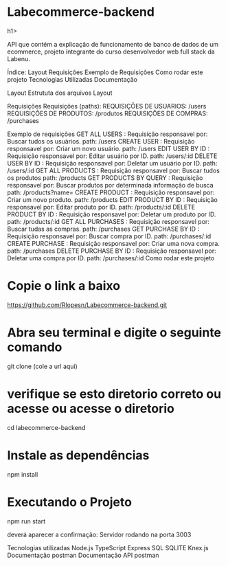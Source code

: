 <h1>Labecommerce-backend</h1>h1>

  
API que contém a explicação de funcionamento de banco de dados de um ecommerce, projeto integrante do curso desenvolvedor web full stack da Labenu.

Índice:
Layout
Requisições
Exemplo de Requisições
Como rodar este projeto
Tecnologias Utilizadas
Documentação

Layout
Estrututa dos arquivos
Layout

Requisições
Requisições (paths):
REQUISIÇÔES DE USUARIOS:
/users
REQUISIÇÔES DE PRODUTOS:
/produtos
REQUISIÇÔES DE COMPRAS:
/purchases

Exemplo de requisições
GET ALL USERS :
Requisição responsavel por: Buscar tudos os usuários.
path: /users
CREATE USER :
Requisição responsavel por: Criar um novo usuário.
path: /users
EDIT USER BY ID :
Requisição responsavel por: Editar usuário por ID.
path: /users/:id
DELETE USER BY ID :
Requisição responsavel por: Deletar um usuário por ID.
path: /users/:id
GET ALL PRODUCTS :
Requisição responsavel por: Buscar tudos os produtos
path: /products
GET PRODUCTS BY QUERY :
Requisição responsavel por: Buscar produtos por determinada informação de busca
path: /products?name=
CREATE PRODUCT :
Requisição responsavel por: Criar um novo produto.
path: /products
EDIT PRODUCT BY ID :
Requisição responsavel por: Editar produto por ID.
path: /products/:id
DELETE PRODUCT BY ID :
Requisição responsavel por: Deletar um produto por ID.
path: /products/:id
GET ALL PURCHASES :
Requisição responsavel por: Buscar tudas as compras.
path: /purchases
GET PURCHASE BY ID :
Requisição responsavel por: Buscar compra por ID.
path: /purchases/:id
CREATE PURCHASE :
Requisição responsavel por: Criar uma nova compra.
path: /purchases
DELETE PURCHASE BY ID :
Requisição responsavel por: Deletar uma compra por ID.
path: /purchases/:id
Como rodar este projeto
# Copie o link a baixo

https://github.com/Rlopesn/Labecommerce-backend.git

# Abra seu terminal e digite o seguinte comando

git clone (cole a url aqui)

# verifique se esto diretorio correto ou acesse ou acesse o diretorio

cd labecommerce-backend

# Instale as dependências

npm install

# Executando o Projeto

npm run start

deverá aparecer a confirmação: Servidor rodando na porta 3003

Tecnologias utilizadas
Node.js
TypeScript
Express
SQL
SQLITE
Knex.js
Documentação postman
Documentação API postman
